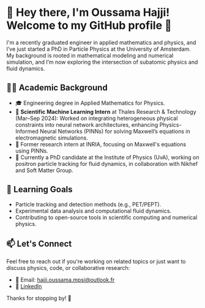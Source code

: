 # 👋 Hey there, I'm Oussama Hajji! Welcome to my GitHub profile 👋

I'm a recently graduated engineer in applied mathematics and physics, and I’ve just started a PhD in Particle Physics at the University of Amsterdam. My background is rooted in mathematical modeling and numerical simulation, and I’m now exploring the intersection of subatomic physics and fluid dynamics.

## 👨‍🎓 Academic Background
- 🎓 Engineering degree in Applied Mathematics for Physics.
- 🧪 **Scientific Machine Learning Intern** at Thales Research & Technology (Mar–Sep 2024): Worked on integrating heterogeneous physical constraints into neural network architectures, enhancing Physics-Informed Neural Networks (PINNs) for solving Maxwell’s equations in electromagnetic simulations.
- 🔬 Former research intern at INRIA, focusing on Maxwell's equations using PINNs.
- 📍 Currently a PhD candidate at the Institute of Physics (UvA), working on positron particle tracking for fluid dynamics, in collaboration with Nikhef and Soft Matter Group.

## 🌱 Learning Goals
- Particle tracking and detection methods (e.g., PET/PEPT).
- Experimental data analysis and computational fluid dynamics.
- Contributing to open-source tools in scientific computing and numerical physics.

## 📫 Let's Connect
Feel free to reach out if you're working on related topics or just want to discuss physics, code, or collaborative research:
- 📧 Email: hajji.oussama.mpsi@outlook.fr  
- 💼 [LinkedIn](https://www.linkedin.com/in/oussama-hajji-592614220/)

Thanks for stopping by! 🚀
